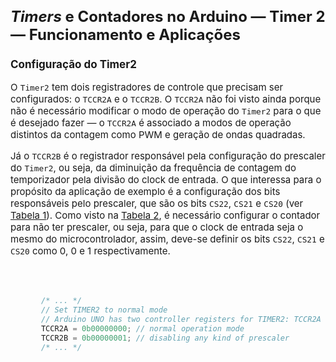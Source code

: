 <style scoped>
    ul, ol {
        font-size: 13px;
    }
    h2 {
        font-size: 24px;
    }
    h3 {
        font-size: 17px;
    }
    p {
        font-size: 15px;
    }
    #codigo-container {
        display: flex;
        justify-content: center;
        text-align: left; /* Para garantir alinhamento do texto à esquerda */
    }
    #codigo-container pre,
    #codigo-container code {
        width: 100%; /* Ocupa a largura total da `div` */
        max-width: 650px; /* Um valor máximo de largura pode ser útil */
        font-size: 12px; /* Ou qualquer tamanho que prefira */
        padding: 20px; /* Ajuste conforme necessário */
        box-sizing: border-box; /* Inclui o padding no cálculo da largura */
    }

</style>

## _Timers_ e Contadores no Arduino — Timer 2 — Funcionamento e Aplicações

### Configuração do Timer2

O `Timer2` tem dois registradores de controle que precisam ser configurados: o `TCCR2A` e o `TCCR2B`. O `TCCR2A` não foi visto ainda porque não é necessário modificar o modo de operação do `Timer2` para o que é desejado fazer — o `TCCR2A` é associado a modos de operação distintos da contagem como PWM e geração de ondas quadradas.

Já o `TCCR2B` é o registrador responsável pela configuração do prescaler do `Timer2`, ou seja, da diminuição da frequência de contagem do temporizador pela divisão do clock de entrada. O que interessa para o propósito da aplicação de exemplo é a configuração dos bits responsáveis pelo prescaler, que são os bits `CS22`, `CS21` e `CS20` (ver [Tabela 1](#Tabela-1)). Como visto na [Tabela 2](#Tabela-2), é necessário configurar o contador para não ter prescaler, ou seja, para que o clock de entrada seja o mesmo do microcontrolador, assim, deve-se definir os bits `CS22`, `CS21` e `CS20` como 0, 0 e 1 respectivamente.

<div id="codigo-container" markdown="1">

```cpp

    /* ... */
    // Set TIMER2 to normal mode
    // Arduino UNO has two controller registers for TIMER2: TCCR2A and TCCR2B
    TCCR2A = 0b00000000; // normal operation mode
    TCCR2B = 0b00000001; // disabling any kind of prescaler
    /* ... */
```

</div>


